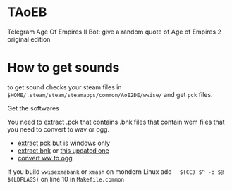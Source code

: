 # TAoEB
Telegram Age Of Empires II Bot: give a random quote of Age of Empires 2 original edition

# How to get sounds
to get sound checks your steam files in `$HOME/.steam/steam/steamapps/common/AoE2DE/wwise/` and get `pck` files.

Get the softwares

You need to extract .pck that contains .bnk files that contain wem files that you need to convert to wav or ogg.

 * [extract pck](https://www.scampers.org/steve/sms/other.htm#ravioli_download) but is windows only
 * [extract bnk](https://github.com/hcs64/vgm_ripping) or [this updated one](https://github.com/eXpl0it3r/bnkextr/tree/master)
 * [convert ww to ogg](https://github.com/hcs64/ww2ogg)


If you build `wwisexmabank` or `xmash` on mondern Linux add `  $(CC) $^ -o $@ $(LDFLAGS)` on line 10 in `Makefile.common`